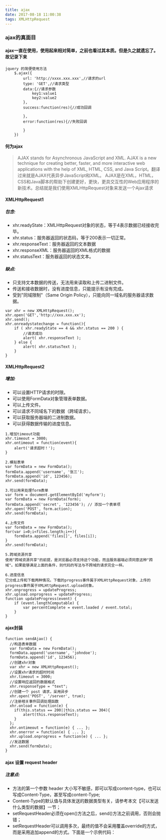```yaml
---
title: ajax
date: 2017-08-18 11:00:38
tags: XMLHttpRequest
---
```

### ajax的真面目
#### ajax一直在使用，使用起来相对简单，之前也看过其本质。但是久之就遗忘了。故记录下来
```
jquery 的简便使用方法
    $.ajax({
        url: 'http://xxxx.xxx.xxx',//请求的url
        type: 'GET',//请求类型
        data:{//请求参数
            key1:value1
            key2:value2
        },
        success:function(res){//成功回调

        },
        error:function(res){//失败回调

        }
    })
```
#### 何为ajax

> AJAX stands for Asynchronous JavaScript and XML. AJAX is a new technique for creating better, faster, and more interactive web applications with the help of XML, HTML, CSS, and Java Script。翻译过来就是AJAX代表异步JavaScript和XML。 AJAX是在XML，HTML，CSS和Java脚本的帮助下创建更好，更快，更具交互性的Web应用程序的新技术。总结就是我们使用XMLHttpRequest对象来发送一个Ajax请求

#### XMLHttpRequest1
##### 包含:
* xhr.readyState：XMLHttpRequest对象的状态，等于4表示数据已经接收完毕。
* xhr.status：服务器返回的状态码，等于200表示一切正常。
* xhr.responseText：服务器返回的文本数据
* xhr.responseXML：服务器返回的XML格式的数据
* xhr.statusText：服务器返回的状态文本。

##### 缺点:
* 只支持文本数据的传送，无法用来读取和上传二进制文件。
* 传送和接收数据时，没有进度信息，只能提示有没有完成。
* 受到"同域限制"（Same Origin Policy），只能向同一域名的服务器请求数据。

```
var xhr = new XMLHttpRequest();
xhr.open('GET','http://xxx.xxx.xx');
xhr.send();
xhr.onreadystatechange = function(){
    if ( xhr.readyState == 4 && xhr.status == 200 ) {
        //请求成功
        alert( xhr.responseText );
    } else {
        alert( xhr.statusText );
    }
}
```
#### XMLHttpRequest2
##### 增加:
* 可以设置HTTP请求的时限。
* 可以使用FormData对象管理表单数据。
* 可以上传文件。
* 可以请求不同域名下的数据（跨域请求）。
* 可以获取服务器端的二进制数据。
* 可以获得数据传输的进度信息。

```
1.增加timeout功能
xhr.timeout = 3000;
xhr.ontimeout = function(event){
    alert('请求超时！');
}

2.模拟表单
var formData = new FormData();
formData.append('username', '张三');
formData.append('id', 123456);
xhr.send(formData);

3.可以用来处理form表单
var form = document.getElementById('myform');
var formData = new FormData(form);
formData.append('secret', '123456'); // 添加一个表单项
xhr.open('POST', form.action);
xhr.send(formData);

4.上传文件
var formData = new FormData();
for(var i=0;i<files.length;i++){
    formData.append('files[]', files[i]);
}
xhr.send(formData);

5.跨域资源共享
使用"跨域资源共享"的前提，是浏览器必须支持这个功能，而且服务器端必须同意这种"跨域"。如果能够满足上面的条件，则代码的写法与不跨域的请求完全一样。

6.进度信息
它分成上传和下载两种情况。下载的progress事件属于XMLHttpRequest对象，上传的progress事件属于XMLHttpRequest.upload对象。
xhr.onprogress = updateProgress;
xhr.upload.onprogress = updateProgress;
function updateProgress(event) {
    if (event.lengthComputable) {
        var percentComplete = event.loaded / event.total;
    }
}
```
#### ajax封装
```
function sendAjax() {
  //构造表单数据
  var formData = new FormData();
  formData.append('username', 'johndoe');
  formData.append('id', 123456);
  //创建xhr对象
  var xhr = new XMLHttpRequest();
  //设置xhr请求的超时时间
  xhr.timeout = 3000;
  //设置响应返回的数据格式
  xhr.responseType = "text";
  //创建一个 post 请求，采用异步
  xhr.open('POST', '/server', true);
  //注册相关事件回调处理函数
  xhr.onload = function(e) {
    if(this.status == 200||this.status == 304){
        alert(this.responseText);
    }
  };
  xhr.ontimeout = function(e) { ... };
  xhr.onerror = function(e) { ... };
  xhr.upload.onprogress = function(e) { ... };
  //发送数据
  xhr.send(formData);
}
```
#### ajax 设置 request header
##### 注意点:
* 方法的第一个参数 header 大小写不敏感，即可以写成content-type，也可以写成Content-Type，甚至写成content-Type;
* Content-Type的默认值与具体发送的数据类型有关，请参考本文【可以发送什么类型的数据】一节；
* setRequestHeader必须在open()方法之后，send()方法之前调用，否则会抛错；
* setRequestHeader可以调用多次，最终的值不会采用覆盖override的方式，而是采用追加append的方式。下面是一个示例代码：

